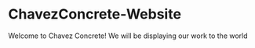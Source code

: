 # ChavezConcrete-Website
Welcome to Chavez Concrete! We will be displaying  our work to the world 
 